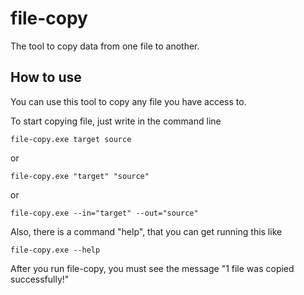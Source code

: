# file-copy
The tool to copy data from one file to another.

## How to use
You can use this tool to copy any file you have access to.

To start copying file, just write in the command line
```
file-copy.exe target source
```
or
```
file-copy.exe "target" "source"
```
or
```
file-copy.exe --in="target" --out="source"
```

Also, there is a command "help", that you can get running this like
```
file-copy.exe --help
```

After you run file-copy, you must see the message "1 file was copied successfully!"